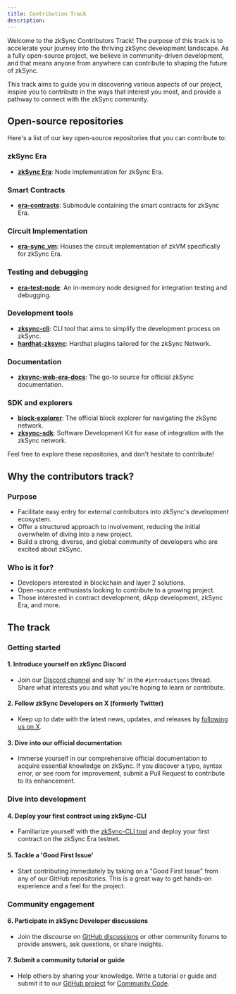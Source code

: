 ```yaml
---
title: Contribution Track
description:
---
```


Welcome to the zkSync Contributors Track! The purpose of this track is to accelerate your journey into the thriving zkSync development
landscape. As a fully open-source project, we
believe in community-driven development, and that means anyone from anywhere can contribute to shaping the future of zkSync.

This track aims to guide you in discovering various aspects of our project, inspire you to
contribute in the ways that interest you most, and provide a pathway to connect with the zkSync community.

## Open-source repositories

Here's a list of our key open-source repositories that you can contribute to:

### zkSync Era

- [**zkSync Era**](https://github.com/matter-labs/zksync-era): Node implementation for zkSync Era.

### Smart Contracts

- [**era-contracts**](https://github.com/matter-labs/era-contracts): Submodule containing the smart contracts for zkSync Era.

### Circuit Implementation

- [**era-sync_vm**](https://github.com/matter-labs/era-sync_vm): Houses the circuit implementation of zkVM specifically for zkSync Era.

### Testing and debugging

- [**era-test-node**](https://github.com/matter-labs/era-test-node): An in-memory node designed for integration testing and debugging.

### Development tools

- [**zksync-cli**](https://github.com/matter-labs/zksync-cli): CLI tool that aims to simplify the development process on zkSync.
- [**hardhat-zksync**](https://github.com/matter-labs/hardhat-zksync): Hardhat plugins tailored for the zkSync Network.

### Documentation

- [**zksync-web-era-docs**](https://github.com/matter-labs/zksync-web-era-docs): The go-to source for official zkSync documentation.

### SDK and explorers

- [**block-explorer**](https://github.com/matter-labs/block-explorer): The official block explorer for navigating the zkSync network.
- [**zksync-sdk**](https://github.com/zksync-sdk): Software Development Kit for ease of integration with the zkSync network.

Feel free to explore these repositories, and don't hesitate to contribute!

## Why the contributors track?

### Purpose

- Facilitate easy entry for external contributors into zkSync's development ecosystem.
- Offer a structured approach to involvement, reducing the initial overwhelm of diving into a new project.
- Build a strong, diverse, and global community of developers who are excited about zkSync.

### Who is it for?

- Developers interested in blockchain and layer 2 solutions.
- Open-source enthusiasts looking to contribute to a growing project.
- Those interested in contract development, dApp development, zkSync Era, and more.

## The track

### Getting started

#### 1. Introduce yourself on zkSync Discord

- Join our [Discord channel](https://discord.com/invite/QKSsp7tC2x) and say 'hi' in the `#introductions` thread.
Share what interests you and what you're hoping to learn or contribute.

#### 2. Follow zkSync Developers on X (formerly Twitter)

- Keep up to date with the latest news, updates, and releases by [following us on X](https://x.com/zkSyncDevs).

#### 3. Dive into our official documentation

- Immerse yourself in our comprehensive official documentation to acquire essential knowledge on zkSync. If
you discover a typo, syntax error, or see room for improvement, submit a Pull Request to contribute to its enhancement.

### Dive into development

#### 4. Deploy your first contract using zkSync-CLI

- Familiarize yourself with the [zkSync-CLI tool](https://github.com/matter-labs/zksync-cli) and deploy your first contract on the zkSync Era testnet.

#### 5. Tackle a 'Good First Issue'

- Start contributing immediately by taking on a "Good First Issue" from any of our GitHub repositories. This is
a great way to get hands-on experience and a feel for the project.

### Community engagement

#### 6. Participate in zkSync Developer discussions

- Join the discourse on [GitHub discussions](https://github.com/zkSync-Community-Hub/zkync-developers/discussions)
  or other community forums to provide answers, ask questions, or share insights.

#### 7. Submit a community tutorial or guide

- Help others by sharing your knowledge. Write a tutorial or guide and submit it to our
[GitHub project](https://github.com/zkSync-Community-Hub/community-code) for [Community Code](https://code.zksync.io).
